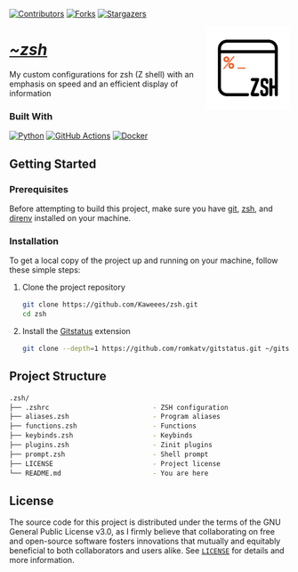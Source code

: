 <!-- PROJECT SHIELDS -->
<!--
*** I'm using markdown "reference style" links for readability.
*** Reference links are enclosed in brackets [ ] instead of parentheses ( ).
*** See the bottom of this document for the declaration of the reference variables
*** for contributors-url, forks-url, etc. This is an optional, concise syntax you may use.
*** https://www.markdownguide.org/basic-syntax/#reference-style-links
-->
<div align="left">

[![Contributors][contributors-shield]][contributors-url]
[![Forks][forks-shield]][forks-url]
[![Stargazers][stars-shield]][stars-url]

</div>

<a href="https://github.com/Kaweees/zsh">
  <img alt="ZSH Logo" src="assets/img/zsh.png" align="right" width="150">
</a>

<div align="left">
  <h1><em><a href="https://miguelvf.dev/blog/dotfiles/compendium">~zsh</a></em></h1>
</div>

<!-- ABOUT THE PROJECT -->

My custom configurations for zsh (Z shell) with an emphasis on speed and an efficient display of information

### Built With

[![Python][Python-shield]][Python-url]
[![GitHub Actions][github-actions-shield]][github-actions-url]
[![Docker][Docker-shield]][Docker-url]

<!-- GETTING STARTED -->

## Getting Started

### Prerequisites

Before attempting to build this project, make sure you have [git](https://git-scm.com/downloads), [zsh](https://zsh.sourceforge.io/FAQ/zshfaq01.html#l1), and [direnv](https://direnv.net/#basic-installation) installed on your machine.

### Installation

To get a local copy of the project up and running on your machine, follow these simple steps:

1. Clone the project repository

   ```sh
   git clone https://github.com/Kaweees/zsh.git
   cd zsh
   ```

2. Install the [Gitstatus](https://github.com/romkatv/gitstatus) extension

   ```sh
   git clone --depth=1 https://github.com/romkatv/gitstatus.git ~/gitstatus
   ```

<!-- PROJECT FILE STRUCTURE -->

## Project Structure

```sh
.zsh/
├── .zshrc                          - ZSH configuration
├── aliases.zsh                     - Program aliases
├── functions.zsh                   - Functions
├── keybinds.zsh                    - Keybinds
├── plugins.zsh                     - Zinit plugins
├── prompt.zsh                      - Shell prompt
├── LICENSE                         - Project license
└── README.md                       - You are here
```

## License

The source code for this project is distributed under the terms of the GNU General Public License v3.0, as I firmly believe that collaborating on free and open-source software fosters innovations that mutually and equitably beneficial to both collaborators and users alike. See [`LICENSE`](./LICENSE) for details and more information.

<!-- MARKDOWN LINKS & IMAGES -->
<!-- https://www.markdownguide.org/basic-syntax/#reference-style-links -->

[contributors-shield]: https://img.shields.io/github/contributors/Kaweees/zsh.svg?style=for-the-badge
[contributors-url]: https://github.com/Kaweees/zsh/graphs/contributors
[forks-shield]: https://img.shields.io/github/forks/Kaweees/zsh.svg?style=for-the-badge
[forks-url]: https://github.com/Kaweees/zsh/network/members
[stars-shield]: https://img.shields.io/github/stars/Kaweees/zsh.svg?style=for-the-badge
[stars-url]: https://github.com/Kaweees/zsh/stargazers

<!-- MARKDOWN SHIELD BAGDES & LINKS -->
<!-- https://github.com/Ileriayo/markdown-badges -->

[Python-shield]: https://img.shields.io/badge/Python-%23008080.svg?style=for-the-badge&logo=python&logoColor=306998&labelColor=222222&color=306998
[Python-url]: https://www.python.org/
[github-actions-shield]: https://img.shields.io/badge/github%20actions-%232671E5.svg?style=for-the-badge&logo=githubactions&logoColor=2671E5&labelColor=222222&color=2671E5
[github-actions-url]: https://github.com/features/actions
[Docker-shield]: https://img.shields.io/badge/docker-%232671E5.svg?style=for-the-badge&logo=docker&logoColor=1D63ED&labelColor=222222&color=1D63ED
[Docker-url]: https://www.docker.com/
